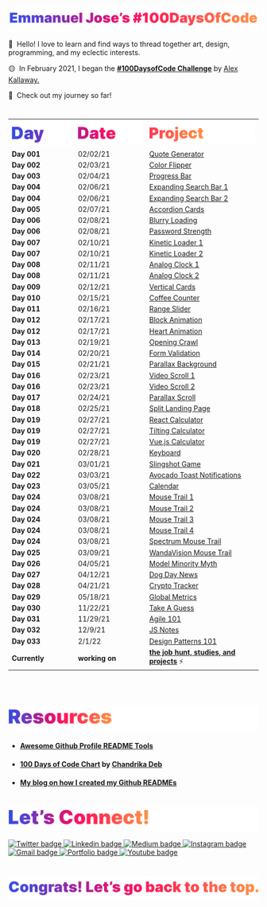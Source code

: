 <p id="header"><p>

<a href="https://github.com/emjose">![Emmanuel Jose's #100DaysOfCode](Assets/header-title.png)</a>

🔴 &nbsp;Hello! I love to learn and find ways to thread together art, design, programming, and my eclectic interests.

🟡 &nbsp;In February 2021, I began the <a href="https://www.100daysofcode.com/">**#100DaysofCode Challenge**</a> by <a href="https://github.com/kallaway">Alex Kallaway.</a>

🔵 &nbsp;Check out my journey so far!

#

<p id="table"><p>

<table>
  <tr>
    <td> <a href=#table><img src="Assets/table-day.png" alt="previous" style="width: 220px;"/></a> </td>
    <td> <a href=#table><img src="Assets/table-date.png" alt="100 days of code" style="width: 250px;"/></a> </td>
    <td> <a href=#table><img src="Assets/table-project.png" alt="next" style="width: 450px;"/></a> </td>
  </tr>
  <tr>
    <td> <b> Day 001 </b> </td>
    <td> 02/02/21 </td>
    <td> <a href="https://github.com/emjose/quote-generator/#header">Quote Generator</a> </td>
  </tr>
  <tr>
    <td> <b> Day 002 </b> </td>
    <td> 02/03/21 </td>
    <td> <a href="https://github.com/emjose/color-flipper/#header">Color Flipper</a> </td>
  </tr>
  <tr>
    <td> <b> Day 003 </b> </td>
    <td> 02/04/21 </td>
    <td> <a href="https://github.com/emjose/progress-bar/#header">Progress Bar</a> </td>
  </tr>
  <tr>
    <td> <b> Day 004 </b> </td>
    <td> 02/06/21 </td>
    <td> <a href="https://github.com/emjose/expand-search-one/#header">Expanding Search Bar 1</a> </td>
  </tr>
  <tr>
    <td> <b> Day 004 </b> </td>
    <td> 02/06/21 </td>
    <td> <a href="https://github.com/emjose/expand-search-two/#header">Expanding Search Bar 2</a> </td>
  </tr>
  <tr>
    <td> <b> Day 005 </b> </td>
    <td> 02/07/21</td>
    <td> <a href="https://github.com/emjose/expanding-cards/#header">Accordion Cards</a> </td>
  </tr>
  <tr>
    <td> <b> Day 006 </b> </td>
    <td> 02/08/21 </td>
    <td> <a href="https://github.com/emjose/blurry-loading/#header">Blurry Loading</a> </td>
  </tr>
  <tr>
    <td> <b> Day 006 </b> </td>
    <td> 02/08/21 </td>
    <td> <a href="https://github.com/emjose/password-strength-background/#header">Password Strength</a> </td>
  </tr>
  <tr>
    <td> <b> Day 007 </b> </td>
    <td> 02/10/21 </td>
    <td> <a href="https://github.com/emjose/kinetic-loader-1/#header">Kinetic Loader 1</a> </td>
  </tr>
  <tr>
    <td> <b> Day 007 </b> </td>
    <td> 02/10/21 </td>
    <td> <a href="https://github.com/emjose/kinetic-loader-2/#header">Kinetic Loader 2</a> </td>
  </tr>
  <tr>
    <td> <b> Day 008 </b> </td>
    <td> 02/11/21 </td>
    <td> <a href="https://github.com/emjose/analog-clock-1/#header">Analog Clock 1</a> </td>
  </tr>
  <tr>
    <td> <b> Day 008 </b> </td>
    <td> 02/11/21 </td>
    <td> <a href="https://github.com/emjose/analog-clock-2/#header">Analog Clock 2</a> </td>
  </tr>
  <tr>
    <td> <b> Day 009 </b> </td>
    <td> 02/12/21 </td>
    <td> <a href="https://github.com/emjose/vertical-cards/#header">Vertical Cards</a> </td>
  </tr>
  <tr>
    <td> <b> Day 010 </b> </td>
    <td> 02/15/21 </td>
    <td> <a href="https://github.com/emjose/coffee-counter/#header">Coffee Counter</a> </td>
  </tr>
  <tr>
    <td> <b> Day 011 </b> </td>
    <td> 02/16/21 </td>
    <td> <a href="https://github.com/emjose/range-slider/#header">Range Slider</a> </td>
  </tr>
  <tr>
    <td> <b> Day 012 </b> </td>
    <td> 02/17/21 </td>
    <td> <a href="https://github.com/emjose/block-animation/#header">Block Animation</a> </td>
  </tr>
  <tr>
    <td> <b> Day 012 </b> </td>
    <td> 02/17/21 </td>
    <td> <a href="https://github.com/emjose/heart-animation/#header">Heart Animation</a> </td>
  </tr>
  <tr>
    <td> <b> Day 013 </b> </td>
    <td> 02/19/21 </td>
    <td> <a href="https://github.com/emjose/opening-crawl/#header">Opening Crawl</a> </td>
  </tr>
  <tr>
    <td> <b> Day 014 </b> </td>
    <td> 02/20/21 </td>
    <td> <a href="https://github.com/emjose/form-validation/#header">Form Validation</a> </td>
  </tr>
  <tr>
    <td> <b> Day 015 </b> </td>
    <td> 02/21/21 </td>
    <td> <a href="https://github.com/emjose/parallax-background/#header">Parallax Background</a> </td>
  </tr>
  <tr>
    <td> <b> Day 016 </b> </td>
    <td> 02/23/21 </td>
    <td> <a href="https://github.com/emjose/video-scroll-one/#header">Video Scroll 1</a> </td>
  </tr>
  <tr>
    <td> <b> Day 016 </b> </td>
    <td> 02/23/21 </td>
    <td> <a href="https://github.com/emjose/video-scroll-two/#header">Video Scroll 2</a> </td>
  </tr>
  <tr>
    <td> <b> Day 017 </b> </td>
    <td> 02/24/21 </td>
    <td> <a href="https://github.com/emjose/parallax-scroll/#header">Parallax Scroll</a> </td>
  </tr>
  <tr>
    <td> <b> Day 018 </b> </td>
    <td> 02/25/21 </td>
    <td> <a href="https://github.com/emjose/split-landing-page/#header">Split Landing Page</a> </td>
  </tr>
  <tr>
    <td> <b> Day 019 </b> </td>
    <td> 02/27/21 </td>
    <td> <a href="https://github.com/emjose/calculator-react/#header">React Calculator</a> </td>
  </tr>
  <tr>
    <td> <b> Day 019 </b> </td>
    <td> 02/27/21 </td>
    <td> <a href="https://github.com/emjose/calculator-tilt/#header">Tilting Calculator</a> </td>
  </tr>
  <tr>
    <td> <b> Day 019 </b> </td>
    <td> 02/27/21 </td>
    <td> <a href="https://github.com/emjose/calculator-vuejs/#header">Vue.js Calculator</a> </td>
  </tr>
  <tr>
    <td> <b> Day 020 </b> </td>
    <td> 02/28/21 </td>
    <td> <a href="https://github.com/emjose/kboard/#header">Keyboard</a> </td>
  </tr>
  <tr>
    <td> <b> Day 021 </b> </td>
    <td> 03/01/21 </td>
    <td> <a href="https://github.com/emjose/slingshot/#header">Slingshot Game</a> </td>
  </tr>
  <tr>
    <td> <b> Day 022 </b> </td>
    <td> 03/03/21 </td>
    <td> <a href="https://github.com/emjose/toast-notifications/#header">Avocado Toast Notifications</a> </td>
  </tr>
  <tr>
    <td> <b> Day 023 </b> </td>
    <td> 03/05/21 </td>
    <td> <a href="https://github.com/emjose/budapest-calendar/#header">Calendar</a> </td>
  </tr>
  <tr>
    <td> <b> Day 024 </b> </td>
    <td> 03/08/21 </td>
    <td> <a href="https://github.com/emjose/mousetrail-particle1/#header">Mouse Trail 1</a> </td>
  </tr>
  <tr>
    <td> <b> Day 024 </b> </td>
    <td> 03/08/21 </td>
    <td> <a href="https://github.com/emjose/mousetrail-particle2/#header">Mouse Trail 2</a> </td>
  </tr>
  <tr>
    <td> <b> Day 024 </b> </td>
    <td> 03/08/21 </td>
    <td> <a href="https://github.com/emjose/mousetrail-particle3/#header">Mouse Trail 3</a> </td>
  </tr>
  <tr>
    <td> <b> Day 024 </b> </td>
    <td> 03/08/21 </td>
    <td> <a href="https://github.com/emjose/mousetrail-particle4/#header">Mouse Trail 4</a> </td>
  </tr>
  <tr>
    <td> <b> Day 024 </b> </td>
    <td> 03/08/21 </td>
    <td> <a href="https://github.com/emjose/mousetrail-space/#header">Spectrum Mouse Trail</a> </td>
  </tr>
  <tr>
    <td> <b> Day 025 </b> </td>
    <td> 03/09/21 </td>
    <td> <a href="https://github.com/emjose/mousetrail-wandavision/#header">WandaVision Mouse Trail</a> </td>
  </tr>
  <tr>
    <td> <b> Day 026 </b> </td>
    <td> 04/05/21 </td>
    <td> <a href="https://github.com/emjose/model-minority-myth/#header">Model Minority Myth</a> </td>
  </tr>
  <tr>
    <td> <b> Day 027 </b> </td>
    <td> 04/12/21 </td>
    <td> <a href="https://github.com/emjose/news-site/#header">Dog Day News</a> </td>
  </tr>
  <tr>
    <td> <b> Day 028 </b> </td>
    <td> 04/21/21 </td>
    <td> <a href="https://github.com/emjose/crypto-tracker/#header">Crypto Tracker</a> </td>
  </tr>
  <tr>
    <td> <b> Day 029 </b> </td>
    <td> 05/18/21 </td>
    <td> <a href="https://github.com/emjose/global-metrics-app/#header">Global Metrics</a> </td>
  </tr>
  <tr>
    <td> <b> Day 030 </b> </td>
    <td> 11/22/21 </td>
    <td> <a href="https://github.com/emjose/take-a-guess/#header">Take A Guess</a> </td>
  </tr>
   <tr>
    <td> <b> Day 031 </b> </td>
    <td> 11/29/21 </td>
    <td> <a href="https://github.com/emjose/agile-101/#header">Agile 101</a> </td>
  </tr>
   <tr>
    <td> <b> Day 032 </b> </td>
    <td> 12/9/21 </td>
    <td> <a href="https://github.com/emjose/js-notes-app/#header">JS Notes</a> </td>
  </tr>
  <tr>
    <td> <b> Day 033 </b> </td>
    <td> 2/1/22 </td>
    <td> <a href="https://github.com/emjose/design-patterns-101/#header">Design Patterns 101</a> </td>
  </tr>
  <tr>
    <td> <b> Currently </b> </td>
    <td> <b> working on </b> </td>
    <td> <b> <a href="https://www.emmanuel-jose.com/">the job hunt, studies, and projects</a> </b>⚡️</td>
  </tr>
  <!-- <tr>
    <td> <b> Currently </b> </td>
    <td> <b> working on </b> </td>
    <td> <b> <a href="https://www.emmanuel-jose.com/">my READMEs and my portfolio.</a> </b> </td>
  </tr> -->
</table>

<br>

#

<p id="resources"><p>

<a href=#resources>![Resources](Assets/inter-resources.png)</a>

-   #### [Awesome Github Profile README Tools](https://github.com/abhisheknaiidu/awesome-github-profile-readme/#tools)

-   #### [100 Days of Code Chart](https://github.com/chandrikadeb7/100DaysOfCode) by [Chandrika Deb](https://github.com/chandrikadeb7)

-   #### [My blog on how I created my Github READMEs](https://emmanueljose.medium.com/readme-a-makeover-story-b9c7be37a6de?sk=7ae6623d365409d875753e4604e42ffd)

#

<p id="lets-connect"><p>

<a href=#lets-connect>![Let's Connect!](Assets/inter-lets-connect.png)</a>

<p><a href="https://twitter.com/Emmanuel_Labor"><img src="https://img.shields.io/badge/twitter-%231DA1F2.svg?&style=for-the-badge&logo=twitter&logoColor=white" height=30 width=90 alt="Twitter badge"> <a href="https://www.linkedin.com/in/emmanuelpjose/"><img src="https://img.shields.io/badge/linkedin-%230064e7.svg?&style=for-the-badge&logo=linkedin&logoColor=white" height=30 width=90 alt="Linkedin badge"> <a href="https://emmanueljose.medium.com/"><img src="https://img.shields.io/badge/medium-%238700f5.svg?&style=for-the-badge&logo=medium&logoColor=white" height=30 width=90 alt="Medium badge"> <a href="https://www.instagram.com/emmanuel_jose/"><img src="https://img.shields.io/badge/instagram-%23ff0077.svg?&style=for-the-badge&logo=instagram&logoColor=white" height=30 width=90 alt="Instagram badge"> <a href="mailto:emjose@gmail.com"><img src="https://img.shields.io/badge/gmail-%23fd1745.svg?&style=for-the-badge&logo=gmail&logoColor=white" height=30 width=90 alt="Gmail badge"> <a href="https://www.emmanuel-jose.com/"><img src="https://img.shields.io/badge/portfolio-%23FF0000.svg?&style=for-the-badge&logoColor=white" height=30 width=90 alt="Portfolio badge"> <a href="https://github.com/emjose"><img src="https://img.shields.io/badge/github-%23ff8e44.svg?&style=for-the-badge&logo=github&logoColor=white" height=30 width=90 alt="Youtube badge"></p>

#

<a href=#header>![Back to Top](Assets/inter-congrats.png)</a>
